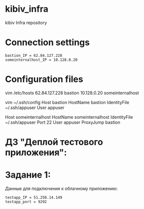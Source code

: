 # kibiv_infra
kibiv Infra repository

# Connection settings
````
bastion_IP = 62.84.127.228
someinternalhost_IP = 10.128.0.20
````
# Configuration files
vim /etc/hosts
62.84.127.228	bastion
10.128.0.20	someinternalhost

vim ~/.ssh/config
Host bastion
	HostName bastion
	IdentityFile ~/.ssh/appuser
	User appuser

Host someinternalhost
	HostName someinternalhost
	IdentityFile ~/.ssh/appuser
	Port 22
	User appuser
	ProxyJump bastion

# ДЗ "Деплой тестового приложения":
# Задание 1:
Данные для подключения к облачному приложению:
```
testapp_IP = 51.250.14.149
testapp_port = 9292
```


